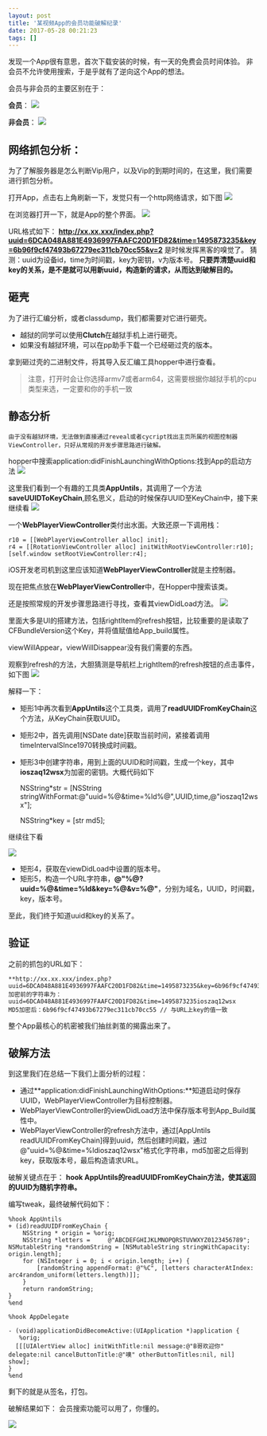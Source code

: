 ```yaml
---
layout: post
title: '某视频App的会员功能破解纪录'
date: 2017-05-28 00:21:23
tags: []
---
```



发现一个App很有意思，首次下载安装的时候，有一天的免费会员时间体验。
非会员不允许使用搜索，于是乎就有了逆向这个App的想法。

<!--more-->

会员与非会员的主要区别在于：

**会员**：
![](/images/1564383554985.jpg)

**非会员**：
![](/images/1564383601337.jpg)



## 网络抓包分析：

为了了解服务器是怎么判断Vip用户，以及Vip的到期时间的，在这里，我们需要进行抓包分析。

打开App，点击右上角刷新一下，发觉只有一个http网络请求，如下图
![](/images/1564383614015.jpg)

在浏览器打开一下，就是App的整个界面。
![](/images/1564383623748.jpg)

URL格式如下：
	**http://xx.xx.xxx/index.php?uuid=6DCA048A881E4936997FAAFC20D1FD82&time=1495873235&key=6b96f9cf47493b67279ec311cb70cc55&v=2**
是时候发挥黑客的嗅觉了。
猜测：uuid为设备id，time为时间戳，key为密钥，v为版本号。
**只要弄清楚uuid和key的关系，是不是就可以用新uuid，构造新的请求，从而达到破解目的。**

## 砸壳

为了进行汇编分析，或者classdump，我们都需要对它进行砸壳。

- 越狱的同学可以使用**Clutch**在越狱手机上进行砸壳。
- 如果没有越狱环境，可以在pp助手下载一个已经砸过壳的版本。

拿到砸过壳的二进制文件，将其导入反汇编工具hopper中进行查看。

> 注意，打开时会让你选择armv7或者arm64，这需要根据你越狱手机的cpu类型来选，一定要和你的手机一致

## 静态分析

```
由于没有越狱环境，无法做到直接通过reveal或者cycript找出主页所属的视图控制器ViewController，只好从常规的开发步骤思路进行破解。
```

hopper中搜索application:didFinishLaunchingWithOptions:找到App的启动方法
![](/images/1564383633885.jpg)

这里我们看到一个有趣的工具类**AppUntils**，其调用了一个方法**saveUUIDToKeyChain**,顾名思义，启动的时候保存UUID至KeyChain中，接下来继续看
![](/images/1564383643748.jpg)

一个**WebPlayerViewController**类付出水面。大致还原一下调用栈：

```
r10 = [[WebPlayerViewController alloc] init];
r4 = [[RotationViewController alloc] initWithRootViewController:r10];
[self.window setRootViewController:r4];
```

iOS开发老司机到这里应该知道**WebPlayerViewController**就是主控制器。

现在把焦点放在**WebPlayerViewController**中，在Hopper中搜索该类。

还是按照常规的开发步骤思路进行寻找，查看其viewDidLoad方法。
![](/images/1564383655677.jpg)

里面大多是UI的搭建方法，包括rightItem的refresh按钮，比较重要的是读取了CFBundleVersion这个Key，并将值赋值给App_build属性。

viewWillAppear，viewWillDisappear没有我们需要的东西。

观察到refresh的方法，大胆猜测是导航栏上rightItem的refresh按钮的点击事件，如下图
![](/images/1564383665566.jpg)

解释一下：

- 矩形1中再次看到**AppUntils**这个工具类，调用了**readUUIDFromKeyChain**这个方法，从KeyChain获取UUID。

- 矩形2中，首先调用[NSDate date]获取当前时间，紧接着调用timeIntervalSInce1970转换成时间戳。

- 矩形3中创建字符串，用到上面的UUID和时间戳，生成一个key，其中**ioszaq12wsx**为加密的密钥。大概代码如下

  NSString*str =  [NSString 	stringWithFormat:@"uuid=%@&time=%ld%@",UUID,time,@"ioszaq12wsx"];

  NSString*key = [str md5];

  

继续往下看

![](/images/1564383675409.jpg)

- 矩形4，获取在viewDidLoad中设置的版本号。
- 矩形5，构造一个URL字符串，**@"%@?uuid=%@&time=%ld&key=%@&v=%@"**，分别为域名，UUID，时间戳，key，版本号。

至此，我们终于知道uuid和key的关系了。

## 验证

之前的抓包的URL如下：

```
**http://xx.xx.xxx/index.php?uuid=6DCA048A881E4936997FAAFC20D1FD82&time=1495873235&key=6b96f9cf47493b67279ec311cb70cc55&v=2**
加密前的字符串为：uuid=6DCA048A881E4936997FAAFC20D1FD82&time=1495873235ioszaq12wsx
MD5加密后：6b96f9cf47493b67279ec311cb70cc55 // 与URL上key的值一致
```

整个App最核心的机密被我们抽丝剥茧的揭露出来了。

## 破解方法

到这里我们在总结一下我们上面分析的过程：

- 通过**application:didFinishLaunchingWithOptions:**知道启动时保存UUID，WebPlayerViewController为目标控制器。
- WebPlayerViewController的viewDidLoad方法中保存版本号到App_Build属性中。
- WebPlayerViewController的refresh方法中，通过[AppUntils  readUUIDFromKeyChain]得到uuid，然后创建时间戳，通过@"uuid=%@&time=%ldioszaq12wsx"格式化字符串，md5加密之后得到key，获取版本号，最后构造请求URL。

破解关键点在于：
	**hook AppUntils的readUUIDFromKeyChain方法，使其返回的UUID为随机字符串。**
	
编写tweak，最终破解代码如下：

```
%hook AppUntils
+ (id)readUUIDFromKeyChain {
	NSString * origin = %orig;
	NSString *letters = 	@"ABCDEFGHIJKLMNOPQRSTUVWXYZ0123456789";
NSMutableString *randomString = [NSMutableString stringWithCapacity: origin.length];
	for (NSInteger i = 0; i < origin.length; i++) {
		[randomString appendFormat: @"%C", [letters characterAtIndex: 	arc4random_uniform(letters.length)]];
	}   
	return randomString;
}
%end

%hook AppDelegate

- (void)applicationDidBecomeActive:(UIApplication *)application {
   %orig;  
  [[[UIAlertView alloc] initWithTitle:nil message:@"B哥欢迎你" delegate:nil cancelButtonTitle:@"噢" otherButtonTitles:nil, nil] show];
}
%end
```

剩下的就是从签名，打包。

破解结果如下：
会员搜索功能可以用了，你懂的。

![](/images/1564383689744.jpg)



